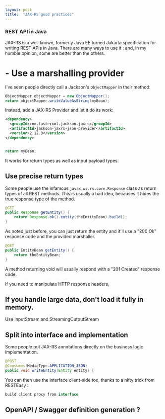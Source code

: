 ```yaml
---
layout: post
title:  "JAX-RS good practices"
---
```


### REST API in Java

JAX-RS is a well known, formerly Java EE turned Jakarta specification for writing REST APIs in Java.
There are many ways to use it ; and, in my humble opinion, some are better than the others.

# - Use a marshalling provider

I've seen people directly call a Jackson's `ObjectMapper` in their method:
```java
ObjectMapper objectMapper = new ObjectMapper();
return objectMapper.writeValueAsString(myBean);
```

Instead, add a JAX-RS Provider and let it do its work: 
```xml
<dependency>
  <groupId>com.fasterxml.jackson.jaxrs</groupId>
  <artifactId>jackson-jaxrs-json-provider</artifactId>
  <version>2.12.3</version>
</dependency>
```
```java

return myBean;
```

It works for return types as well as input payload types.

## Use precise return types

Some people use the infamous `javax.ws.rs.core.Response` class as return types of all REST methods.
This is usually a bad idea, becauses it hides the true response type of the method.
```java
@GET
public Response getEntity() {
    return Response.ok().entity(theEntityBean).build();
}
```

As noted just before, you can just return the entity and it'll use a "200 Ok" response code and the provided marshaller.

```java
@GET
public EntityBean getEntity() {
    return theEntityBean;
}
```

A method returning void will usually respond with a "201 Created" response code.

If you need to manipulate HTTP response headers, 

## If you handle large data, don't load it fully in memory.

Use InputStream and StreamingOutputStream

## Split into interface and implementation

Some people put JAX-RS annotations directly on the business logic implementation.
```java
@POST
@Consumes(MediaType.APPLICATION_JSON)
public void writeEntity(Entity entity) {
```

You can then use the interface client-side too, thanks to a nifty trick from RESTEasy :
```java
build client proxy from interface
```

## OpenAPI / Swagger definition generation ?



